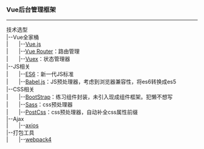 ### Vue后台管理框架
-----

技术选型<br>
|--Vue全家桶<br>
|&emsp;&emsp;|--[Vue.js](https://cn.vuejs.org/)<br>
|&emsp;&emsp;|--[Vue Router](https://router.vuejs.org/)：路由管理<br>
|&emsp;&emsp;|--[Vuex](https://vuex.vuejs.org/zh/guide/)：状态管理器<br>
|--JS相关<br>
|&emsp;&emsp;|--[ES6](http://es6.ruanyifeng.com/)：新一代JS标准<br>
|&emsp;&emsp;|--[Babel.js](https://babeljs.io/docs/en/)：JS预处理器，考虑到浏览器兼容性，将es6转换成es5<br>
|--CSS相关<br>
|&emsp;&emsp;|--[BootStrap](https://v4.bootcss.com/docs/4.0/components/jumbotron/)：练习组件封装，未引入现成组件框架。犯懒不想写<br>
|&emsp;&emsp;|--[Sass](https://www.sass.hk/docs/)：css预处理器<br>
|&emsp;&emsp;|--[PostCss](https://postcss.org/)：css预处理器，自动补全css属性前缀<br>
|--Ajax<br>
|&emsp;&emsp;|--[axios](https://github.com/axios/axios)<br>
|--打包工具<br>
|&emsp;&emsp;|--[webpack4](https://webpack.js.org/)<br>


